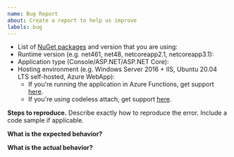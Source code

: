 ```yaml
---
name: Bug Report
about: Create a report to help us improve
labels: bug
---
```


* List of [NuGet packages](https://github.com/microsoft/ApplicationInsights-dotnet#nuget-packages) and version that you are using:
* Runtime version (e.g. net461, net48, netcoreapp2.1, netcoreapp3.1):
* Application type (Console/ASP.NET/ASP.NET Core):
* Hosting environment (e.g. Windows Server 2016 + IIS, Ubuntu 20.04 LTS self-hosted, Azure WebApp):
  * If you're running the application in Azure Functions, get support [here](TBD).
  * If you're using codeless attach, get support [here](TBD).

**Steps to reproduce.**
Describe exactly how to reproduce the error. Include a code sample if applicable.

**What is the expected behavior?**

**What is the actual behavior?**
